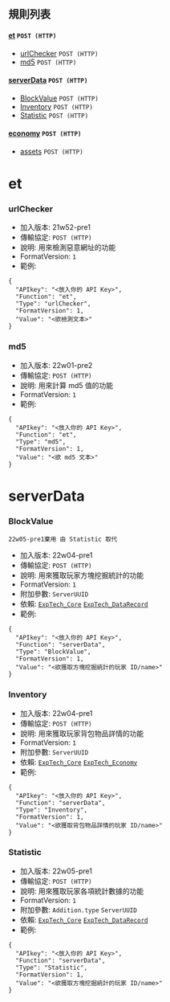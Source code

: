 ## 規則列表
#### [et](#et) `POST (HTTP)`
- [urlChecker](#urlchecker) `POST (HTTP)`
- [md5](#md5) `POST (HTTP)`
#### [serverData](#serverData) `POST (HTTP)`
- [BlockValue](#BlockValue) `POST (HTTP)`
- [Inventory](#Inventory) `POST (HTTP)`
- [Statistic](#Statistic) `POST (HTTP)`
#### [economy](#economy) `POST (HTTP)`
- [assets](#assets) `POST (HTTP)`

# et
### urlChecker
- 加入版本: 21w52-pre1
- 傳輸協定: `POST (HTTP)`
- 說明: 用來檢測惡意網址的功能
- FormatVersion: ```1```
- 範例: 
```
{
  "APIkey": "<放入你的 API Key>",
  "Function": "et",
  "Type": "urlChecker",
  "FormatVersion": 1,
  "Value": "<欲檢測文本>"
}
```

### md5
- 加入版本: 22w01-pre2
- 傳輸協定: `POST (HTTP)`
- 說明: 用來計算 md5 值的功能
- FormatVersion: ```1```
- 範例: 
```
{
  "APIkey": "<放入你的 API Key>",
  "Function": "et",
  "Type": "md5",
  "FormatVersion": 1,
  "Value": "<欲 md5 文本>"
}
```


# serverData
### BlockValue
`22w05-pre1棄用 由 Statistic 取代`
- 加入版本: 22w04-pre1
- 傳輸協定: `POST (HTTP)`
- 說明: 用來獲取玩家方塊挖掘統計的功能
- FormatVersion: ```1```
- 附加參數: ```ServerUUID```
- 依賴: [`ExpTech_Core`](https://github.com/ExpTechTW/ExpTech_Core) [`ExpTech_DataRecord`](https://github.com/ExpTechTW/ExpTech_DataRecord)
- 範例: 
```
{
  "APIkey": "<放入你的 API Key>",
  "Function": "serverData",
  "Type": "BlockValue",
  "FormatVersion": 1,
  "Value": "<欲獲取方塊挖掘統計的玩家 ID/name>"
}
```

### Inventory
- 加入版本: 22w04-pre1
- 傳輸協定: `POST (HTTP)`
- 說明: 用來獲取玩家背包物品詳情的功能
- FormatVersion: ```1```
- 附加參數: ```ServerUUID```
- 依賴: [`ExpTech_Core`](https://github.com/ExpTechTW/ExpTech_Core) [`ExpTech_Economy`](https://github.com/ExpTechTW/ExpTech_Economy)
- 範例: 
```
{
  "APIkey": "<放入你的 API Key>",
  "Function": "serverData",
  "Type": "Inventory",
  "FormatVersion": 1,
  "Value": "<欲獲取背包物品詳情的玩家 ID/name>"
}
```

### Statistic
- 加入版本: 22w05-pre1
- 傳輸協定: `POST (HTTP)`
- 說明: 用來獲取玩家各項統計數據的功能
- FormatVersion: ```1```
- 附加參數: ```Addition.type``` ```ServerUUID```
- 依賴: [`ExpTech_Core`](https://github.com/ExpTechTW/ExpTech_Core) [`ExpTech_DataRecord`](https://github.com/ExpTechTW/ExpTech_DataRecord)
- 範例: 
```
{
  "APIkey": "<放入你的 API Key>",
  "Function": "serverData",
  "Type": "Statistic",
  "FormatVersion": 1,
  "Value": "<欲獲取方塊挖掘統計的玩家 ID/name>"
}
```
